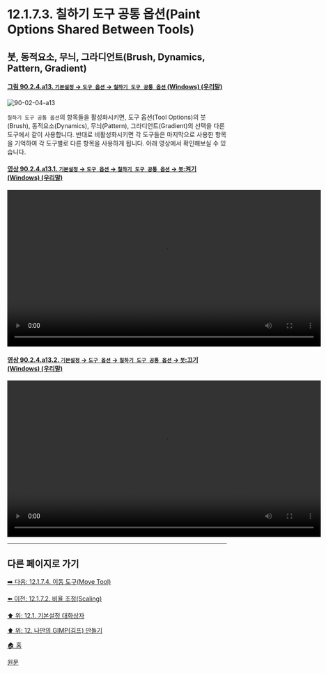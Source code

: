 # 12.1.7.3. 칠하기 도구 공통 옵션(Paint Options Shared Between Tools)

## 붓, 동적요소, 무늬, 그라디언트(Brush, Dynamics, Pattern, Gradient)

<a id="90-02-04-a13"></a>

#### [그림 90.2.4.a13. `기본설정` → `도구 옵션` → `칠하기 도구 공통 옵션` (Windows) (우리말)](./90-02-04-tool-options.md#90-02-04-a13)
![90-02-04-a13](https://github.com/wonder13662/gimp/assets/15767104/253064d6-445d-4785-8483-ec4d3b74e49d)

`칠하기 도구 공통 옵션`의 항목들을 활성화시키면, 도구 옵션(Tool Options)의 붓(Brush), 동적요소(Dynamics), 무늬(Pattern), 그라디언트(Gradient)의 선택을 다른 도구에서 같이 사용합니다. 반대로 비활성화시키면 각 도구들은 마지막으로 사용한 항목을 기억하여 각 도구별로 다른 항목을 사용하게 됩니다. 아래 영상에서 확인해보실 수 있습니다.

<a id="90-02-04-a13-01"></a>

#### [영상 90.2.4.a13.1. `기본설정` → `도구 옵션` → `칠하기 도구 공통 옵션` → `붓`:켜기 (Windows) (우리말)](./90-02-04-tool-options.md#90-02-04-a13-01)
<video controls="controls" width="720" src="https://github.com/wonder13662/gimp/assets/15767104/e1c46153-61e2-458d-82d9-e6280355cd92"></video>

<a id="90-02-04-a13-02"></a>

#### [영상 90.2.4.a13.2. `기본설정` → `도구 옵션` → `칠하기 도구 공통 옵션` → `붓`:끄기 (Windows) (우리말)](./90-02-04-tool-options.md#90-02-04-a13-02)
<video controls="controls" width="720" src="https://github.com/wonder13662/gimp/assets/15767104/df46815c-feca-4751-ba58-2187c6fe762f"></video>

***

## 다른 페이지로 가기

[➡️ 다음: 12.1.7.4. 이동 도구(Move Tool)](./12-01-07-04-move_tool.md)

[⬅️ 이전: 12.1.7.2. 비율 조정(Scaling)](./12-01-07-02-scaling.md)

[⬆️ 위: 12.1. 기본설정 대화상자](./12-01-00-preference-dialog.md)

[⬆️ 위: 12. 나만의 GIMP(김프) 만들기](./12-00-enrich-my-gimp.md)

[🏠 홈](./00-home.md)

[원문](https://docs.gimp.org/2.10/ko/gimp-pimping.html#idm8260)
